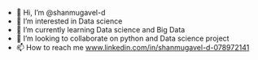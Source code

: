 - 👋 Hi, I’m @shanmugavel-d
- 👀 I’m interested in Data science 
- 🌱 I’m currently learning Data science and Big Data
- 💞️ I’m looking to collaborate on python and Data science project
- 📫 How to reach me www.linkedin.com/in/shanmugavel-d-078972141


<!---
shanmugavel-d/shanmugavel-d is a ✨ special ✨ repository because its `README.md` (this file) appears on your GitHub profile.
You can click the Preview link to take a look at your changes.
--->
